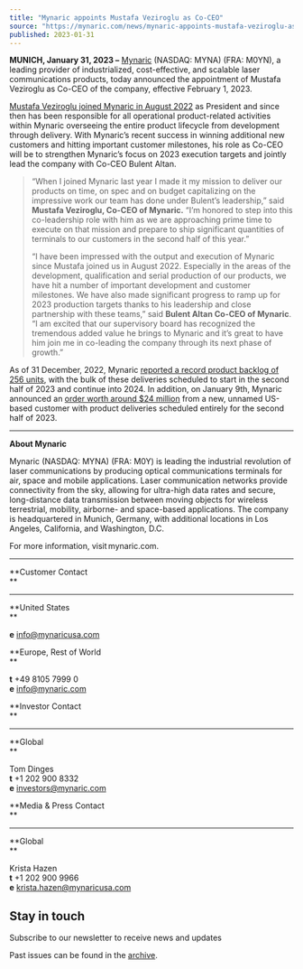 ```yaml
---
title: "Mynaric appoints Mustafa Veziroglu as Co-CEO"
source: "https://mynaric.com/news/mynaric-appoints-mustafa-veziroglu-as-co-ceo/"
published: 2023-01-31
---
```

**MUNICH, January 31, 2023 –** [Mynaric](https://mynaric.com/) (NASDAQ: MYNA) (FRA: M0YN), a leading provider of industrialized, cost-effective, and scalable laser communications products, today announced the appointment of Mustafa Veziroglu as Co-CEO of the company, effective February 1, 2023.

[Mustafa Veziroglu joined Mynaric in August 2022](https://mynaric.com/news/mynaric-hires-veteran-laser-communications-executive-mustafa-veziroglu-as-president-of-mynaric/) as President and since then has been responsible for all operational product-related activities within Mynaric overseeing the entire product lifecycle from development through delivery. With Mynaric’s recent success in winning additional new customers and hitting important customer milestones, his role as Co-CEO will be to strengthen Mynaric’s focus on 2023 execution targets and jointly lead the company with Co-CEO Bulent Altan.

> “When I joined Mynaric last year I made it my mission to deliver our products on time, on spec and on budget capitalizing on the impressive work our team has done under Bulent’s leadership,” said **Mustafa Veziroglu, Co-CEO of Mynaric.** “I’m honored to step into this co-leadership role with him as we are approaching prime time to execute on that mission and prepare to ship significant quantities of terminals to our customers in the second half of this year.”
> 
> “I have been impressed with the output and execution of Mynaric since Mustafa joined us in August 2022. Especially in the areas of the development, qualification and serial production of our products, we have hit a number of important development and customer milestones. We have also made significant progress to ramp up for 2023 production targets thanks to his leadership and close partnership with these teams,” said **Bulent Altan Co-CEO of Mynaric**. “I am excited that our supervisory board has recognized the tremendous added value he brings to Mynaric and it’s great to have him join me in co-leading the company through its next phase of growth.”

As of 31 December, 2022, Mynaric [reported a record product backlog of 256 units](https://mynaric.com/news/mynaric-reports-on-key-performance-indicators-for-2022/), with the bulk of these deliveries scheduled to start in the second half of 2023 and continue into 2024. In addition, on January 9th, Mynaric announced an [order worth around $24 million](https://mynaric.com/news/mynaric-wins-new-customer-with-order-volume-of-around-24-million/) from a new, unnamed US-based customer with product deliveries scheduled entirely for the second half of 2023.

---

**About Mynaric**

Mynaric (NASDAQ: MYNA) (FRA: M0Y) is leading the industrial revolution of laser communications by producing optical communications terminals for air, space and mobile applications. Laser communication networks provide connectivity from the sky, allowing for ultra-high data rates and secure, long-distance data transmission between moving objects for wireless terrestrial, mobility, airborne- and space-based applications. The company is headquartered in Munich, Germany, with additional locations in Los Angeles, California, and Washington, D.C.

For more information, visit mynaric.com.

---

**Customer Contact  
**

---

**United States  
**

**e** [info@mynaricusa.com](https://mynaric.com/news/mynaric-appoints-mustafa-veziroglu-as-co-ceo/)

**Europe, Rest of World  
**

**t** +49 8105 7999 0  
**e** [info@mynaric.com](https://mynaric.com/news/mynaric-appoints-mustafa-veziroglu-as-co-ceo/)

**Investor Contact  
**

---

**Global  
**

Tom Dinges  
**t** +1 202 900 8332  
**e** [investors@mynaric.com](https://mynaric.com/news/mynaric-appoints-mustafa-veziroglu-as-co-ceo/)

**Media & Press Contact  
**

---

**Global  
**

Krista Hazen  
**t** +1 202 900 9966  
**e** [krista.hazen@mynaricusa.com](https://mynaric.com/news/mynaric-appoints-mustafa-veziroglu-as-co-ceo/)

## Stay in touch

Subscribe to our newsletter to receive news and updates

Past issues can be found in the [archive](https://us17.campaign-archive.com/home/?u=7b919ac48d490499a79acff9f&id=aaebe0d6df).